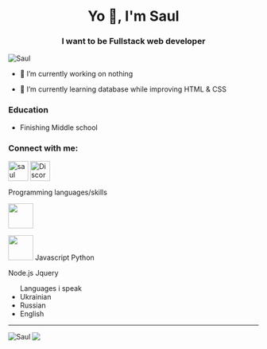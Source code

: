 <h1 align="center">Yo 👋, I'm Saul</h1>
<h3 align="center">I want to be Fullstack web developer</h3>

<p align="left"> <img src="https://komarev.com/ghpvc/?username=Benwep&label=Profile%20views&color=0e75b6&style=flat" alt="Saul" /> </p>

- 🔭 I’m currently working on nothing

- 🌱 I’m currently learning database while improving HTML & CSS

<h3>Education</h3>

- Finishing Middle school

<h3 align="left">Connect with me:</h3>
<p align="left">
<a href="https://twitter.com/Benwep" target="blank"><img align="center" src="https://raw.githubusercontent.com/rahuldkjain/github-profile-readme-generator/master/src/images/icons/Social/twitter.svg" alt="saul" height="40" width="40" /></a>
<a href="Discordapp.com/users/577359445869199372" target="blank"><img align="center" src="https://webstockreview.net/images/discord-icon-png.png" alt="Discord profile link : Discordapp.com/users/577359445869199372" height="40" width="40" /></a>
</p>


Programming languages/skills
 <p><img src="https://encrypted-tbn0.gstatic.com/images?q=tbn:ANd9GcT4LPgaEFH2lvjIAk4uJTXJzTzRHnvVf_6yifnVRmDyt4Y8ZQZcNDv4rSNl5n3JGv8_nj8&usqp=CAU" width="50px" height="50px"></p>
 <img src="https://upload.wikimedia.org/wikipedia/commons/thumb/6/62/CSS3_logo.svg/800px-CSS3_logo.svg.png" width="50px" height="50px">
  Javascript
  Python
  
  Node.js
  Jquery



<ul>Languages i speak
  <li>Ukrainian</li>
  <li>Russian</li>
  <li>English</li>
</ul>

<hr>
<p><img align="left" href="https://github-readme-stats.vercel.app/api/top-langs?username=Benwep&show_icons=true&theme=radical&locale=en&layout=compact)https://github-readme-stats.vercel.app/api/top-langs?username=Benwep&show_icons=true&theme=radical&locale=en&layout=donut-chart" src="https://github-readme-stats.vercel.app/api/top-langs?username=Benwep&show_icons=true&theme=tokyonight&locale=en&layout=donut" alt="Saul" /></p>
<p><img src="https://github-readme-stats.vercel.app/api/?username=Benwep&count_private=true&theme=tokyonight&showicons=true"></p>
